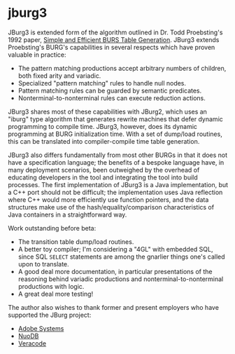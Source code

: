 # jburg3
JBurg3 is  extended form of the algorithm outlined in Dr. Todd Proebsting's 1992 paper, [Simple and Efficient BURS Table Generation](http://research.cs.wisc.edu/techreports/1991/TR1065.pdf). JBurg3 extends Proebsting's BURG's capabilities in several respects which have proven valuable in practice:
* The pattern matching productions accept arbitrary numbers of children, both fixed arity and variadic.
* Specialized "pattern matching" rules to handle null nodes.
* Pattern matching rules can be guarded by semantic predicates.
* Nonterminal-to-nonterminal rules can execute reduction actions.

JBurg3 shares most of these capabilities with JBurg2, which uses an "iburg" type algorithm that generates rewrite machines that defer dynamic programming to compile time. JBurg3, however, does its dynamic programming at BURG initialization time. With a set of dump/load routines, this can be translated into compiler-compile time table generation.

JBurg3 also differs fundamentally from most other BURGs in that it does not have a specification language; the benefits of a bespoke language have, in many deployment scenarios, been outweighed by the overhead of educating developers in the tool and integrating the tool into build processes. The first implementation of JBurg3 is a Java implementation, but a C++ port should not be difficult; the implementation uses Java reflection where C++ would more efficiently use function pointers, and the data structures make use of the hash/equality/comparison characteristics of Java containers in a straightforward way.

Work outstanding before beta:
* The transition table dump/load routines.
* A better toy compiler; I'm considering a "4GL" with embedded SQL, since SQL `SELECT` statements are among the gnarlier things one's called upon to translate.
* A good deal more documentation, in particular presentations of the reasoning behind variadic productions and nonterminal-to-nonterminal productions with logic.
* A great deal more testing!

The author also wishes to thank former and present employers who have supported the JBurg project:

* [Adobe Systems](http://www.adobe.com)
* [NuoDB](http://www.nuodb.com)
* [Veracode](http://www.veracode.com)
